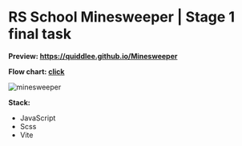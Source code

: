 # **RS School Minesweeper | Stage 1 final task**

**Preview: https://quiddlee.github.io/Minesweeper**

**Flow chart: [click](https://lucid.app/lucidchart/64cd34d6-a161-4f53-b81c-c1f2f6b79763/edit?invitationId=inv_9b65b4e6-0823-416f-9e06-2797049a8364)**

![minesweeper](https://github.com/Quiddlee/Minesweeper/assets/114234698/a1d47c72-eb8d-4037-9cd2-0574c90516bf)

**Stack:**
- JavaScript
- Scss
- Vite
